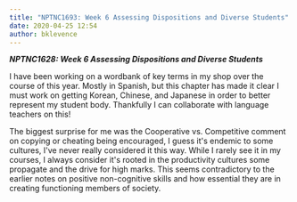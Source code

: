 ```yaml
---
title: "NPTNC1693: Week 6 Assessing Dispositions and Diverse Students"
date: 2020-04-25 12:54
author: bklevence
---
```


***NPTNC1628: Week 6 Assessing Dispositions and Diverse Students***

I have been working on a wordbank of key terms in my shop over the course of this year. Mostly in Spanish, but this chapter has made it clear I must work on getting Korean, Chinese, and Japanese in order to better represent my student body. Thankfully I can collaborate with language teachers on this!

The biggest surprise for me was the Cooperative vs. Competitive comment on copying or cheating being encouraged, I guess it's endemic to some cultures, I've never really considered it this way. While I rarely see it in my courses, I always consider it's rooted in the productivity cultures some propagate and the drive for high marks. This seems contradictory to the earlier notes on positive non-cognitive skills and how essential they are in creating functioning members of society.
